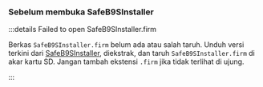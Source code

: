 ### Sebelum membuka SafeB9SInstaller

:::details Failed to open SafeB9SInstaller.firm

Berkas `SafeB9SInstaller.firm` belum ada atau salah taruh. Unduh versi terkini dari [SafeB9SInstaller](https://github.com/d0k3/SafeB9SInstaller/releases/download/v0.0.7/SafeB9SInstaller-20170605-122940.zip), diekstrak, dan taruh `SafeB9SInstaller.firm` di akar kartu SD. Jangan tambah ekstensi `.firm` jika tidak terlihat di ujung.

:::
